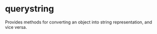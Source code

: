 # querystring
Provides methods for converting an object into string representation, and vice versa.
